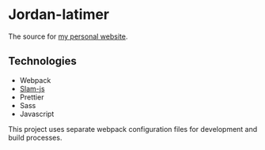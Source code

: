 # Jordan-latimer

The source for [my personal website](https://jordanjlatimer.com).

## Technologies

- Webpack
- [Slam-js](https://github.com/jordanjlatimer/slam-js)
- Prettier
- Sass
- Javascript

This project uses separate webpack configuration files for development and build processes.
